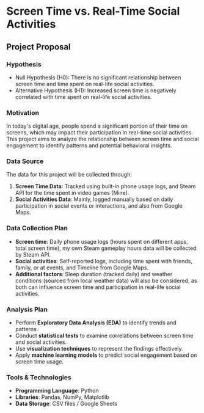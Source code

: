# Screen Time vs. Real-Time Social Activities  

## Project Proposal  

### Hypothesis
- Null Hypothesis (H0): There is no significant relationship between screen time and time spent on real-life social activities.
- Alternative Hypothesis (H1): Increased screen time is negatively correlated with time spent on real-life social activities.
  
### Motivation  
In today's digital age, people spend a significant portion of their time on screens, which may impact their participation in real-time social activities. This project aims to analyze the relationship between screen time and social engagement to identify patterns and potential behavioral insights.  

### Data Source  
The data for this project will be collected through:  
1. **Screen Time Data**: Tracked using built-in phone usage logs, and Steam API for the time spent in video games (Mine).
2. **Social Activities Data**: Mainly, logged manually based on daily participation in social events or interactions, and also from Google Maps.  


### Data Collection Plan  
- **Screen time**: Daily phone usage logs (hours spent on different apps, total screen time), my own Steam gameplay hours data will be collected by Steam API.  
- **Social activities**: Self-reported logs, including time spent with friends, family, or at events, and Timeline from Google Maps. 
- **Additional factors**: Sleep duration (tracked daily) and weather conditions (sourced from local weather data) will also be considered, as both can influence screen time and participation in real-life social activities.

### Analysis Plan  
- Perform **Exploratory Data Analysis (EDA)** to identify trends and patterns.  
- Conduct **statistical tests** to examine correlations between screen time and social activities.  
- Use **visualization techniques** to represent the findings effectively.  
- Apply **machine learning models** to predict social engagement based on screen time usage.  

### Tools & Technologies  
- **Programming Language**: Python  
- **Libraries**: Pandas, NumPy, Matplotlib
- **Data Storage**: CSV files / Google Sheets        
